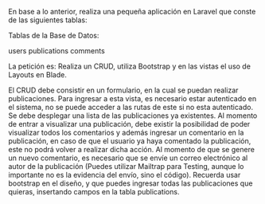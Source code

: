 En base a lo anterior, realiza una pequeña aplicación en Laravel que conste de las siguientes tablas:

Tablas de la Base de Datos:

users
publications
comments

La petición es:
Realiza un CRUD, utiliza Bootstrap y en las vistas el uso de Layouts en Blade.

El CRUD debe consistir en un formulario, en la cual se puedan realizar publicaciones.
Para ingresar a esta vista, es necesario estar autenticado en el sistema, no se puede acceder a las rutas de este si no esta autenticado.
Se debe desplegar una lista de las publicaciones ya existentes.
Al momento de entrar a visualizar una publicación, debe existir la posibilidad de poder visualizar todos los comentarios y además ingresar un comentario en la publicación, en caso de que el usuario ya haya comentado la publicación, este no podrá volver a realizar dicha acción.
Al momento de que se genere un nuevo comentario, es necesario que se envíe un correo electrónico al autor de la publicación (Puedes utilizar Mailtrap para Testing, aunque lo importante no es la evidencia del envío, sino el código).
Recuerda usar bootstrap en el diseño, y que puedes ingresar todas las publicaciones que quieras, insertando campos en la tabla publications.
